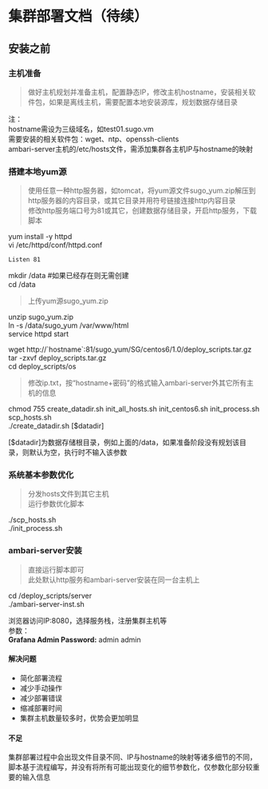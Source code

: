 # 集群部署文档（待续） #

## 安装之前 ##
### 主机准备
> 做好主机规划并准备主机，配置静态IP，修改主机hostname，安装相关软件包，如果是离线主机，需要配置本地安装源库，规划数据存储目录

注：  
hostname需设为三级域名，如test01.sugo.vm  
需要安装的相关软件包：wget、ntp、openssh-clients  
ambari-server主机的/etc/hosts文件，需添加集群各主机IP与hostname的映射

### 搭建本地yum源 ###
> 使用任意一种http服务器，如tomcat，将yum源文件sugo_yum.zip解压到http服务器的内容目录，或其它目录并用符号链接连接http内容目录  
> 修改http服务端口号为81或其它，创建数据存储目录，开启http服务，下载脚本

yum install -y httpd    
vi /etc/httpd/conf/httpd.conf   
 
    Listen 81
mkdir /data   #如果已经存在则无需创建  
cd /data  

>上传yum源sugo\_yum.zip  

unzip sugo\_yum.zip  
ln -s /data/sugo_yum /var/www/html  
service httpd start  
  
wget http://\`hostname`:81/sugo\_yum/SG/centos6/1.0/deploy\_scripts.tar.gz  
tar -zxvf deploy\_scripts.tar.gz  
cd deploy\_scripts/os  
>修改ip.txt，按“hostname+密码”的格式输入ambari-server外其它所有主机的信息  

chmod 755 create\_datadir.sh init\_all\_hosts.sh init\_centos6.sh init\_process.sh scp\_hosts.sh  
./create_datadir.sh [$datadir]  
  
[$datadir]为数据存储根目录，例如上面的/data，如果准备阶段没有规划该目录，则默认为空，执行时不输入该参数
  
  

### 系统基本参数优化 ###
>分发hosts文件到其它主机  
>运行参数优化脚本

./scp\_hosts.sh  
./init\_process.sh

### ambari-server安装 ###
>直接运行脚本即可  
>此处默认http服务和ambari-server安装在同一台主机上  

cd /deploy_scripts/server  
./ambari-server-inst.sh  
  
浏览器访问IP:8080，选择服务栈，注册集群主机等  
参数：  
**Grafana Admin Password:** admin admin

  


#### 解决问题 ####
- 简化部署流程
- 减少手动操作
- 减少部署错误
- 缩减部署时间
- 集群主机数量较多时，优势会更加明显

#### 不足 ####
集群部署过程中会出现文件目录不同、IP与hostname的映射等诸多细节的不同，脚本基于流程编写，并没有将所有可能出现变化的细节参数化，仅参数化部分较重要的输入信息


